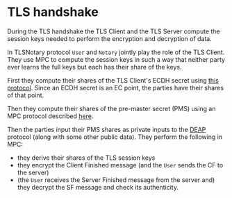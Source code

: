 # TLS handshake

During the TLS handshake the TLS Client and the TLS Server compute the session keys needed to perform the encryption and decryption of data.

In TLSNotary protocol `User` and `Notary` jointly play the role of the TLS Client. They use MPC to compute the session keys in such a way that neither party ever learns the full keys but each has their share of the keys.


First they compute their shares of the TLS Client's ECDH secret using [this protocol](/mpc/key_exchange.md). Since an ECDH secret is an EC point, the parties have their shares of that point.

Then they compute their shares of the pre-master secret (PMS) using an MPC protocol described [here](/mpc/ectf.md).

Then the parties input their PMS shares as private inputs to the [DEAP](/mpc/deap.md) protocol (along with some other public data). They perform the following in MPC: 

- they derive their shares of the TLS session keys
- they encrypt the Client Finished message (and the `User` sends the CF to the server)
- (the `User` receives the Server Finished message from the server and) they decrypt the SF message and check its authenticity.